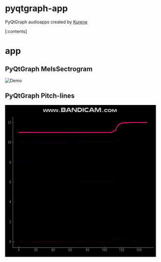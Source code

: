 # pyqtgraph-app
PyQtGraph audioapps created by [Kurene](https://twitter.com/_kurene)

[:contents]

# app
## PyQtGraph MelsSectrogram
![Demo](res/pqg_melspectrogram.gif)

## PyQtGraph Pitch-lines
![Demo](res/pqg_pitchlines.gif)
